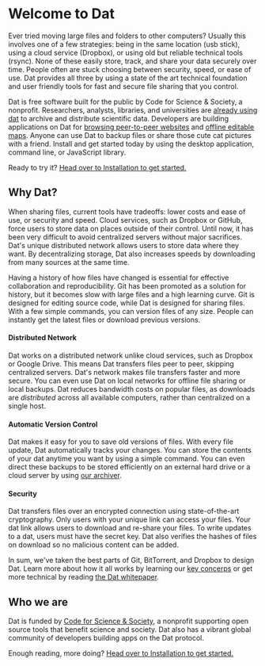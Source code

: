 # Welcome to Dat

Ever tried moving large files and folders to other computers? Usually this involves one of a few strategies: being in the same location (usb stick), using a cloud service (Dropbox), or using old but reliable technical tools (rsync). None of these easily store, track, and share your data securely over time. People often are stuck choosing between security, speed, or ease of use. Dat provides all three by using a state of the art technical foundation and user friendly tools for fast and secure file sharing that you control.

Dat is free software built for the public by Code for Science & Society, a nonprofit. Researchers, analysts, libraries, and universities are [already using dat](https://www.nytimes.com/2017/03/06/science/donald-trump-data-rescue-science.html) to archive and distribute scientific data. Developers are building applications on Dat for [browsing peer-to-peer websites](beakerbrowser.com) and [offline editable maps](https://www.digital-democracy.org/blog/update-from-the-ecuadorian-amazon/).  Anyone can use Dat to backup files or share those cute cat pictures with a friend. Install and get started today by using the desktop application, command line, or JavaScript library.

Ready to try it? [Head over to Installation to get started.](/install)

## Why Dat?

When sharing files, current tools have tradeoffs: lower costs and ease of use, or security and speed. Cloud services, such as Dropbox or GitHub, force users to store data on places outside of their control. Until now, it has been very difficult to avoid centralized servers without major sacrifices. Dat's unique distributed network allows users to store data where they want. By decentralizing storage, Dat also increases speeds by downloading from many sources at the same time.

Having a history of how files have changed is essential for effective collaboration and reproducibility. Git has been promoted as a solution for history, but it becomes slow with large files and a high learning curve. Git is designed for editing source code, while Dat is designed for sharing files. With a few simple commands, you can version files of any size. People can instantly get the latest files or download previous versions.

#### Distributed Network

Dat works on a distributed network unlike cloud services, such as Dropbox or Google Drive. This means Dat transfers files peer to peer, skipping centralized servers. Dat's network makes file transfers faster and more secure. You can even use Dat on local networks for offline file sharing or local backups. Dat reduces bandwidth costs on popular files, as downloads are *distributed* across all available computers, rather than centralized on a single host.

#### Automatic Version Control

Dat makes it easy for you to save old versions of files. With every file update, Dat automatically tracks your changes. You can store the contents of your dat anytime you want by using a simple command. You can even direct these backups to be stored efficiently on an external hard drive or a cloud server by using [our archiver](/on-a-server).

#### Security

Dat transfers files over an encrypted connection using state-of-the-art cryptography. Only users with your unique link can access your files. Your dat link allows users to download and re-share your files. To write updates to a dat, users must have the secret key. Dat also verifies the hashes of files on download so no malicious content can be added.

In sum, we've taken the best parts of Git, BitTorrent, and Dropbox to design Dat. Learn more about how it all works by learning our [key concerps](/concepts) or get more technical by reading [the Dat whitepaper](https://github.com/datproject/docs/blob/master/papers/dat-paper.pdf).

## Who we are

Dat is funded by [Code for Science & Society](https://codeforscience.org), a nonprofit supporting open source tools that benefit science and society. Dat also has a vibrant global community of developers building apps on the Dat protocol.

Enough reading, more doing? [Head over to Installation to get started.](/install)

